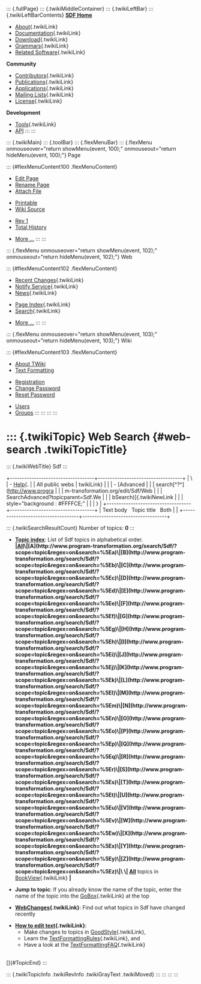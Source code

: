 ::: {.fullPage}
::: {.twikiMiddleContainer}
::: {.twikiLeftBar}
::: {.twikiLeftBarContents}
**[SDF Home](http://www.syntax-definition.org)**

-   [About](SdfLanguage){.twikiLink}
-   [Documentation](SdfDocumentation){.twikiLink}
-   [Download](SdfSoftware){.twikiLink}
-   [Grammars](SdfGrammars){.twikiLink}
-   [Related Software](SdfRelatedSoftware){.twikiLink}

**Community**

-   [Contributors](SdfDevelopment){.twikiLink}
-   [Publications](SdfPublications){.twikiLink}
-   [Applications](SdfApplications){.twikiLink}
-   [Mailing Lists](MailingList){.twikiLink}
-   [License](BSDLicense){.twikiLink}

**Development**

-   [Tools](DevelopmentTools){.twikiLink}
-   [API](http://homepages.cwi.nl/~daybuild/daily-docs)
:::
:::

::: {.twikiMain}
::: {.toolBar}
::: {.flexMenuBar}
::: {.flexMenu onmouseover="return showMenu(event, 100);" onmouseout="return hideMenu(event, 100);"}
Page

::: {#flexMenuContent100 .flexMenuContent}
-   [Edit
    Page](http://www.program-transformation.org/edit/Sdf/WebSearch?t=1536825751)
-   [Rename
    Page](http://www.program-transformation.org/rename/Sdf/WebSearch)
-   [Attach
    File](http://www.program-transformation.org/attach/Sdf/WebSearch)

<!-- -->

-   [Printable](http://www.program-transformation.org/view/Sdf/WebSearch?skin=print.pattern)
-   [Wiki
    Source](http://www.program-transformation.org/view/Sdf/WebSearch?skin=text&raw=on&contenttype=text/plain)

<!-- -->

-   [Rev
    1](http://www.program-transformation.org/view/Sdf/WebSearch?rev=1.1)
-   [Total
    History](http://www.program-transformation.org/rdiff/Sdf/WebSearch)

<!-- -->

-   [More
    \...](http://www.program-transformation.org/oops/Sdf/WebSearch?template=oopsmore&param1=1.1&param2=1.1)
:::
:::

::: {.flexMenu onmouseover="return showMenu(event, 102);" onmouseout="return hideMenu(event, 102);"}
Web

::: {#flexMenuContent102 .flexMenuContent}
-   [Recent Changes](WebChanges){.twikiLink}
-   [Notify Service](WebNotify){.twikiLink}
-   [News](WebNews){.twikiLink}

<!-- -->

-   [Page Index](WebIndex){.twikiLink}
-   [Search](WebSearch){.twikiLink}

<!-- -->

-   [More
    \...](http://www.program-transformation.org/oops/Sdf/WebSearch?template=oopsmore&param1=1.1&param2=1.1)
:::
:::

::: {.flexMenu onmouseover="return showMenu(event, 103);" onmouseout="return hideMenu(event, 103);"}
Wiki

::: {#flexMenuContent103 .flexMenuContent}
-   [About
    TWiki](http://www.program-transformation.org/view/TWiki/WebHome)
-   [Text
    Formatting](http://www.program-transformation.org/view/TWiki/TextFormattingRules)

<!-- -->

-   [Registration](http://www.program-transformation.org/view/TWiki/TWikiRegistration)
-   [Change
    Password](http://www.program-transformation.org/view/TWiki/ChangePassword)
-   [Reset
    Password](http://www.program-transformation.org/view/TWiki/ResetPassword)

<!-- -->

-   [Users](http://www.program-transformation.org/view/Main/TWikiUsers)
-   [Groups](http://www.program-transformation.org/view/Main/TWikiGroups)
:::
:::
:::
:::

::: {.twikiTopic}
Web Search {#web-search .twikiTopicTitle}
==========

::: {.twikiWebTitle}
Sdf
:::

+-----------------------------------+-----------------------------------+
| \                                 | -   [Help](../TWiki/SearchHelp){. |
| All public webs                   | twikiLink}                        |
|                                   | -   [Advanced                     |
|                                   |     search[^?^](http://www.progra |
|                                   | m-transformation.org/edit/Sdf/Web |
|                                   | SearchAdvanced?topicparent=Sdf.We |
|                                   | bSearch)]{.twikiNewLink           |
|                                   |     style="background : #FFFFCE;" |
|                                   | }                                 |
+-----------------------------------+-----------------------------------+
| Text body   Topic title   Both    |                                   |
+-----------------------------------+-----------------------------------+

::: {.twikiSearchResultCount}
Number of topics: **0**
:::

-   **[Topic
    index](http://www.program-transformation.org/search/Sdf/?scope=topic&regex=on&search=\.*)**:
    List of Sdf topics in alphabetical order.\
    **\|[All](http://www.program-transformation.org/search/Sdf/?scope=topic&regex=on&search=\.*)\|[A](http://www.program-transformation.org/search/Sdf/?scope=topic&regex=on&search=%5Ea)\|[B](http://www.program-transformation.org/search/Sdf/?scope=topic&regex=on&search=%5Eb)\|[C](http://www.program-transformation.org/search/Sdf/?scope=topic&regex=on&search=%5Ec)\|[D](http://www.program-transformation.org/search/Sdf/?scope=topic&regex=on&search=%5Ed)\|[E](http://www.program-transformation.org/search/Sdf/?scope=topic&regex=on&search=%5Ee)\|[F](http://www.program-transformation.org/search/Sdf/?scope=topic&regex=on&search=%5Ef)\|[G](http://www.program-transformation.org/search/Sdf/?scope=topic&regex=on&search=%5Eg)\|[H](http://www.program-transformation.org/search/Sdf/?scope=topic&regex=on&search=%5Eh)\|[I](http://www.program-transformation.org/search/Sdf/?scope=topic&regex=on&search=%5Ei)\|[J](http://www.program-transformation.org/search/Sdf/?scope=topic&regex=on&search=%5Ej)\|[K](http://www.program-transformation.org/search/Sdf/?scope=topic&regex=on&search=%5Ek)\|[L](http://www.program-transformation.org/search/Sdf/?scope=topic&regex=on&search=%5El)\|[M](http://www.program-transformation.org/search/Sdf/?scope=topic&regex=on&search=%5Em)\|[N](http://www.program-transformation.org/search/Sdf/?scope=topic&regex=on&search=%5En)\|[O](http://www.program-transformation.org/search/Sdf/?scope=topic&regex=on&search=%5Eo)\|[P](http://www.program-transformation.org/search/Sdf/?scope=topic&regex=on&search=%5Ep)\|[Q](http://www.program-transformation.org/search/Sdf/?scope=topic&regex=on&search=%5Eq)\|[R](http://www.program-transformation.org/search/Sdf/?scope=topic&regex=on&search=%5Er)\|[S](http://www.program-transformation.org/search/Sdf/?scope=topic&regex=on&search=%5Es)\|[T](http://www.program-transformation.org/search/Sdf/?scope=topic&regex=on&search=%5Et)\|[U](http://www.program-transformation.org/search/Sdf/?scope=topic&regex=on&search=%5Eu)\|[V](http://www.program-transformation.org/search/Sdf/?scope=topic&regex=on&search=%5Ev)\|[W](http://www.program-transformation.org/search/Sdf/?scope=topic&regex=on&search=%5Ew)\|[X](http://www.program-transformation.org/search/Sdf/?scope=topic&regex=on&search=%5Ex)\|[Y](http://www.program-transformation.org/search/Sdf/?scope=topic&regex=on&search=%5Ey)\|[Z](http://www.program-transformation.org/search/Sdf/?scope=topic&regex=on&search=%5Ez)\|\
    \|
    [All](http://www.program-transformation.org/search/Sdf/?scope=topic&regex=on&bookview=on&search=\.*)**
    topics in [BookView](../TWiki/BookView){.twikiLink} **\|**

<!-- -->

-   **Jump to topic**: If you already know the name of the topic, enter
    the name of the topic into the [GoBox](../TWiki/GoBox){.twikiLink}
    at the top

<!-- -->

-   **[WebChanges](../TWiki/WebChanges){.twikiLink}**: Find out what
    topics in Sdf have changed recently

<!-- -->

-   **[How to edit text](../TWiki/GoodStyle){.twikiLink}**:
    -   Make changes to topics in
        [GoodStyle](../TWiki/GoodStyle){.twikiLink},
    -   Learn the
        [TextFormattingRules](../TWiki/TextFormattingRules){.twikiLink},
        and
    -   Have a look at the
        [TextFormattingFAQ](../TWiki/TextFormattingFAQ){.twikiLink}

\
[]{#TopicEnd}
:::

::: {.twikiTopicInfo .twikiRevInfo .twikiGrayText .twikiMoved}
:::
:::
:::
:::
